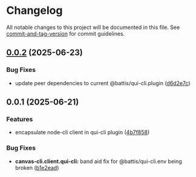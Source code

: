 # Changelog

All notable changes to this project will be documented in this file. See [commit-and-tag-version](https://github.com/absolute-version/commit-and-tag-version) for commit guidelines.

## [0.0.2](https://github.com/groton-school/canvas-cli/compare/client/qui-cli/0.0.1...client/qui-cli/0.0.2) (2025-06-23)


### Bug Fixes

* update peer dependencies to current @battis/qui-cli.plugin ([d6d2e7c](https://github.com/groton-school/canvas-cli/commit/d6d2e7cc57d87ad4a85ea6d44a74f3573b37eb29))

## 0.0.1 (2025-06-21)


### Features

* encapsulate node-cli client in qui-cli plugin ([4b7f858](https://github.com/groton-school/canvas-cli/commit/4b7f85840c9507e7af884fc699db25c476681994))


### Bug Fixes

* **canvas-cli.client.qui-cli:** band aid fix for @battis/qui-cli.env being broken ([b1e2ead](https://github.com/groton-school/canvas-cli/commit/b1e2ead475fca41b4aae4aeefd6188c77afd52d8))

